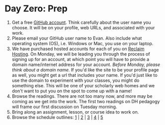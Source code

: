 # Day Zero: Prep

1. Get a free [GitHub account](https://github.com/join). Think carefully about the user name you choose. It will be on your profile, web URLs, and associated with your work.
2. Please email your GitHub user name to Evan. Also include what operating system (OS), i.e. Windows or Mac, you use on your laptop.
3. We have purchased hosted accounts for each of you on [Reclaim Hosting](https://reclaimhosting.com). On Monday, we will be leading you through the process of signing up for an account, at which point you will have to provide a domain name/internet address for your account. *Before Monday, please think about a domain name.* If you'd like the site to be your profile page as well, you might get a url that includes your name. If you'd just like to use the domain to experiment with your classes, you might do something else. This will be one of your scholarly web homes and we don't want to put you on the spot to come up with a name!
4. Browse the readings. There are not too many now, and more may be coming as we get into the work. The first two readings on DH pedagogy will frame our first discussion on Tuesday morning. 
5. Bring along an assignment, lesson, or course idea to work on.
6. Browse the schedule outlines: [1](day-1.md) | [2](day-2.md) | [3](day-3.md) | [4](day-4.md) | [5](day-5.md)
